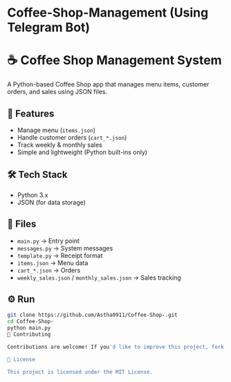 # Coffee-Shop-Management (Using Telegram Bot)
# ☕ Coffee Shop Management System  

A Python-based Coffee Shop app that manages menu items, customer orders, and sales using JSON files.  

## 🚀 Features  
- Manage menu (`items.json`)  
- Handle customer orders (`cart_*.json`)  
- Track weekly & monthly sales  
- Simple and lightweight (Python built-ins only)  

## 🛠️ Tech Stack  
- Python 3.x  
- JSON (for data storage)  

## 📂 Files  
- `main.py` → Entry point  
- `messages.py` → System messages  
- `template.py` → Receipt format  
- `items.json` → Menu data  
- `cart_*.json` → Orders  
- `weekly_sales.json` / `monthly_sales.json` → Sales tracking  

## ⚙️ Run  
```bash
git clone https://github.com/Astha0911/Coffee-Shop-.git
cd Coffee-Shop-
python main.py
🤝 Contributing

Contributions are welcome! If you'd like to improve this project, fork the repo and submit a pull request.

📜 License

This project is licensed under the MIT License.

